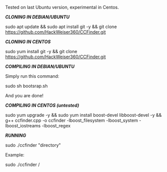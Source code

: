Tested on last Ubuntu version, experimental in Centos.

***CLONING IN DEBIAN/UBUNTU***

sudo apt update && sudo apt install git -y && git clone https://github.com/HackWeiser360/CCFinder.git

***CLONING IN CENTOS***

sudo yum install git  -y && git clone https://github.com/HackWeiser360/CCFinder.git

***COMPILING IN DEBIAN/UBUNTU***

Simply run this command:

sudo sh bootsrap.sh

And you are done!


***COMPILING IN CENTOS (untested)***

sudo yum upgrade -y && sudo yum install boost-devel libboost-devel -y && g++ ccfinder.cpp -o ccfinder -lboost_filesystem -lboost_system -lboost_iostreams -lboost_regex

***RUNNING***

sudo ./ccfinder "directory"

Example:

sudo ./ccfinder /
